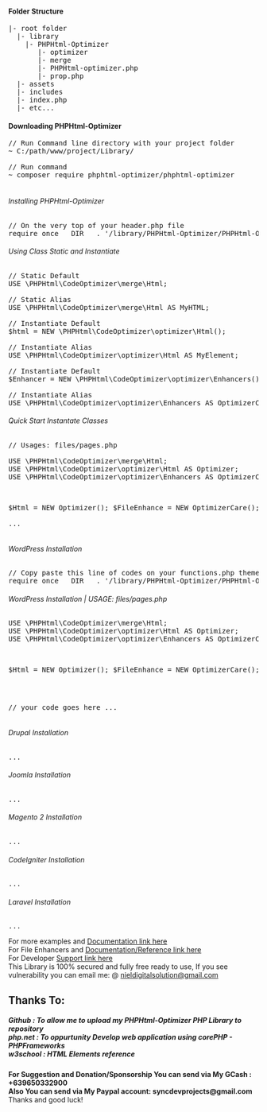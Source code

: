 <h4>Folder Structure</h4>
<pre>
|- root folder
  |- library
    |- PHPHtml-Optimizer
       |- optimizer
       |- merge
       |- PHPHtml-optimizer.php
       |- prop.php
  |- assets
  |- includes
  |- index.php
  |- etc...
</pre>
<h4>Downloading PHPHtml-Optimizer</h4>
<pre>
// Run Command line directory with your project folder
~ C:/path/www/project/Library/ <br />
// Run command
~ composer require phphtml-optimizer/phphtml-optimizer<br />	
</pre>

<h6>Installing PHPHtml-Optimizer</h6>
<pre>
// On the very top of your header.php file
require_once __DIR__ . '/library/PHPHtml-Optimizer/PHPHtml-Optimizer.php';
</pre>	

<h6>Using Class Static and Instantiate</h6>
<pre>
// Static Default
USE \PHPHtml\CodeOptimizer\merge\Html; <br />
// Static Alias
USE \PHPHtml\CodeOptimizer\merge\Html AS MyHTML; <br />
// Instantiate Default
$html = NEW \PHPHtml\CodeOptimizer\optimizer\Html(); <br />
// Instantiate Alias
USE \PHPHtml\CodeOptimizer\optimizer\Html AS MyElement; <br />
// Instantiate Default
$Enhancer = NEW \PHPHtml\CodeOptimizer\optimizer\Enhancers(); <br />
// Instantiate Alias
USE \PHPHtml\CodeOptimizer\optimizer\Enhancers AS OptimizerCar();
</pre>

<h6>Quick Start Instantate Classes </h6>
<pre>
// Usages: files/pages.php<br />
USE \PHPHtml\CodeOptimizer\merge\Html;
USE \PHPHtml\CodeOptimizer\optimizer\Html AS Optimizer;
USE \PHPHtml\CodeOptimizer\optimizer\Enhancers AS OptimizerCare;<br />

$Html = NEW Optimizer();
$FileEnhance = NEW OptimizerCare();	<br />
...
</pre>

<h6>WordPress Installation </h6>
<pre>
// Copy paste this line of codes on your functions.php theme file
require_once __DIR__ . '/library/PHPHtml-Optimizer/PHPHtml-Optimizer.php';
</pre>
<h6>WordPress Installation | USAGE: files/pages.php </h6>	
<pre>
USE \PHPHtml\CodeOptimizer\merge\Html;
USE \PHPHtml\CodeOptimizer\optimizer\Html AS Optimizer;
USE \PHPHtml\CodeOptimizer\optimizer\Enhancers AS OptimizerCare;<br />

$Html = NEW Optimizer();
$FileEnhance = NEW OptimizerCare();	<br />

// your code goes here ...
</pre>

<h6>Drupal Installation </h6>
<pre>
...
</pre>

<h6>Joomla Installation </h6>
<pre>
...
</pre>

<h6>Magento 2 Installation </h6>
<pre>
...
</pre>

<h6>CodeIgniter Installation </h6>
<pre>
...
</pre>

<h6>Laravel Installation </h6>
<pre>
...
</pre>

For more examples and <a href="https://github.com/nielsofficeofficial/PHPHtml-Optimizer-Docx"> Documentation link here </a><br /> 
For File Enhancers and <a href="https://github.com/nielsofficeofficial/PHPHtml-Optimizer-Enhancers"> Documentation/Reference link here </a><br /> 
For Developer <a href="https://github.com/nielsofficeofficial/PHPHtml-Optimizer/issues"> Support link here </a><br /> 
This Library is 100% secured and fully free ready to use, If you see vulnerability you can email me: @ nieldigitalsolution@gmail.com

<h2>Thanks To:</h2>
<h5>
Github : To allow me to upload my PHPHtml-Optimizer PHP Library to repository<br /> 
php.net : To oppurtunity Develop web application using corePHP - PHPFrameworks<br />
w3school : HTML Elements reference</h5>

__For Suggestion and Donation/Sponsorship You can send via My GCash : +639650332900__ <br />
__Also You can send via My Paypal account: syncdevprojects@gmail.com__ <br />
Thanks and good luck! 
